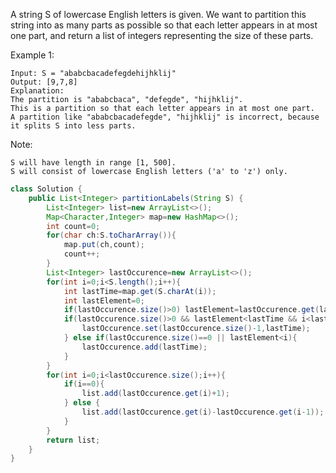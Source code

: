 A string S of lowercase English letters is given. We want to partition this string into as many parts as possible so that each letter appears in at most one part, and return a list of integers representing the size of these parts.

 

Example 1:
```
Input: S = "ababcbacadefegdehijhklij"
Output: [9,7,8]
Explanation:
The partition is "ababcbaca", "defegde", "hijhklij".
This is a partition so that each letter appears in at most one part.
A partition like "ababcbacadefegde", "hijhklij" is incorrect, because it splits S into less parts.
``` 

Note:
```
S will have length in range [1, 500].
S will consist of lowercase English letters ('a' to 'z') only.
```
```java
class Solution {
    public List<Integer> partitionLabels(String S) {
        List<Integer> list=new ArrayList<>();
        Map<Character,Integer> map=new HashMap<>();
        int count=0;
        for(char ch:S.toCharArray()){
            map.put(ch,count);
            count++;
        }
        List<Integer> lastOccurence=new ArrayList<>();
        for(int i=0;i<S.length();i++){
            int lastTime=map.get(S.charAt(i));
            int lastElement=0;
            if(lastOccurence.size()>0) lastElement=lastOccurence.get(lastOccurence.size()-1);
            if(lastOccurence.size()>0 && lastElement<lastTime && i<lastElement){
                lastOccurence.set(lastOccurence.size()-1,lastTime);
            } else if(lastOccurence.size()==0 || lastElement<i){
                lastOccurence.add(lastTime);
            } 
        }
        for(int i=0;i<lastOccurence.size();i++){
            if(i==0){
                list.add(lastOccurence.get(i)+1);
            } else {
                list.add(lastOccurence.get(i)-lastOccurence.get(i-1));
            }
        }
        return list;
    }
}
```
